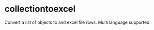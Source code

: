 collectiontoexcel
=================

Convert a list of objects to and excel file rows. Multi language supported
